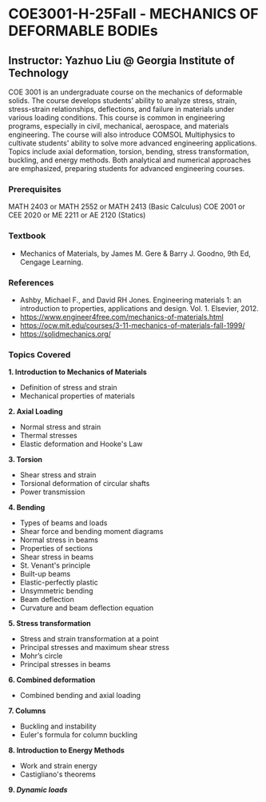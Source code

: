 # COE3001-H-25Fall - MECHANICS OF DEFORMABLE BODIEs

## Instructor: Yazhuo Liu @ Georgia Institute of Technology
COE 3001 is an undergraduate course on the mechanics of deformable solids. The course develops students’ ability to analyze stress, strain, stress-strain relationships, deflections, and failure in materials under various loading conditions. This course is common in engineering programs, especially in civil, mechanical, aerospace, and materials engineering. The course will also introduce COMSOL Multiphysics to cultivate students' ability to solve more advanced engineering applications. Topics include axial deformation, torsion, bending, stress transformation, buckling, and energy methods. Both analytical and numerical approaches are emphasized, preparing students for advanced engineering courses.

### Prerequisites
MATH 2403 or MATH 2552 or MATH 2413 (Basic Calculus)
COE 2001 or CEE 2020 or ME 2211 or AE 2120 (Statics)

### Textbook
-	Mechanics of Materials, by James M. Gere & Barry J. Goodno, 9th Ed, Cengage Learning.

### References
* Ashby, Michael F., and David RH Jones. Engineering materials 1: an introduction to properties, applications and design. Vol. 1. Elsevier, 2012.
* https://www.engineer4free.com/mechanics-of-materials.html
* https://ocw.mit.edu/courses/3-11-mechanics-of-materials-fall-1999/
* https://solidmechanics.org/

### Topics Covered
**1. Introduction to Mechanics of Materials**
- Definition of stress and strain
- Mechanical properties of materials

**2. Axial Loading**
- Normal stress and strain
- Thermal stresses
- Elastic deformation and Hooke's Law

**3. Torsion**
- Shear stress and strain
- Torsional deformation of circular shafts
- Power transmission

**4. Bending**
- Types of beams and loads
- Shear force and bending moment diagrams
- Normal stress in beams
- Properties of sections
- Shear stress in beams
- St. Venant's principle
- Built-up beams
- Elastic-perfectly plastic
- Unsymmetric bending
- Beam deflection
- Curvature and beam deflection equation

**5. Stress transformation**
- Stress and strain transformation at a point
- Principal stresses and maximum shear stress
- Mohr’s circle
- Principal stresses in beams
  
**6. Combined deformation**
- Combined bending and axial loading

**7. Columns**
- Buckling and instability
- Euler's formula for column buckling

**8. Introduction to Energy Methods**
- Work and strain energy
- Castigliano's theorems

**9. *Dynamic loads***
